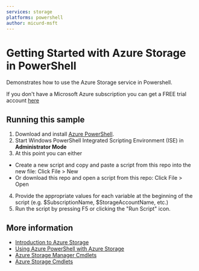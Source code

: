 ```yaml
---
services: storage
platforms: powershell
author: micurd-msft
---
```


# Getting Started with Azure Storage in PowerShell

Demonstrates how to use the Azure Storage service in Powershell.

If you don't have a Microsoft Azure subscription you can
get a FREE trial account [here](http://go.microsoft.com/fwlink/?LinkId=330212)

## Running this sample

1. Download and install [Azure PowerShell](http://go.microsoft.com/?linkid=9811175&clcid=0x409).
2. Start Windows PowerShell Integrated Scripting Environment (ISE) in **Administrator Mode**
3. At this point you can either
  - Create a new script and copy and paste a script from this repo into the new file: Click File > New
  - Or download this repo and open a script from this repo: Click File > Open
4. Provide the appropriate values for each variable at the beginning of the script (e.g. $SubscriptionName, $StorageAccountName, etc.)
5. Run the script by pressing F5 or clicking the "Run Script" icon.

## More information
- [Introduction to Azure Storage](https://azure.microsoft.com/en-us/documentation/articles/storage-introduction/)
- [Using Azure PowerShell with Azure Storage](https://azure.microsoft.com/en-us/documentation/articles/storage-powershell-guide-full/)
- [Azure Storage Manager Cmdlets](https://msdn.microsoft.com/en-us/library/azure/mt607151.aspx)
- [Azure Storage Cmdlets](https://msdn.microsoft.com/library/azure/dn806401.aspx)
